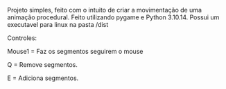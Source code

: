 Projeto simples, feito com o intuito de criar a movimentação de uma animação procedural. Feito utilizando pygame e Python 3.10.14. Possui um executavel para linux na pasta /dist

Controles:

Mouse1 = Faz os segmentos seguirem o mouse

Q = Remove segmentos.

E = Adiciona segmentos.
